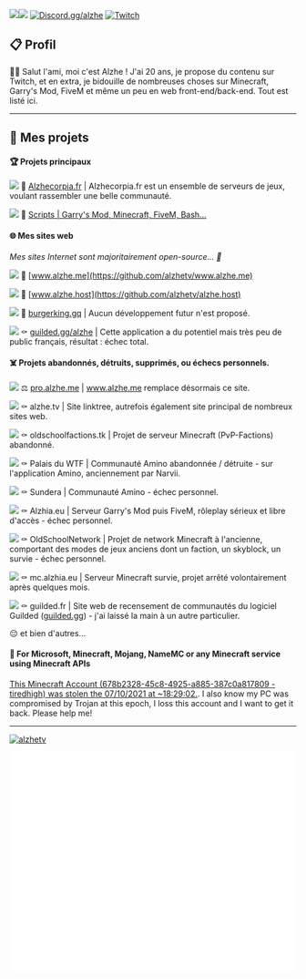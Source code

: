 <a href="https://discord.com/users/258203400053719040"><img align="left" src="https://lanyard-profile-readme.vercel.app/api/1071416250837774336"/></a>
<a href="#">![](https://komarev.com/ghpvc/?username=alzhetv&label=VUES+DU+PROFIL&color=grey)</a> <a href="https://discord.gg/alzhe">![Discord.gg/alzhe](https://img.shields.io/discord/1082401892677722282?label=DISCORD.GG/ALZHE&color=7289DA)</a> <a href="https://twitch.tv/alzhetv">![Twitch](https://img.shields.io/twitch/status/alzhetv?label=TWITCH.TV/ALZHETV&color=6441a5)</a>

## 📋 Profil
👋🏼 Salut l'ami, moi c'est Alzhe ! J'ai 20 ans, je propose du contenu sur Twitch, et en extra, je bidouille de nombreuses choses sur Minecraft, Garry's Mod, FiveM et même un peu en web front-end/back-end. Tout est listé ici.

---

## 📰 Mes projets

#### 🏆 Projets principaux
<a href="#">![][s-wip]</a> 🌱 [Alzhecorpia.fr](https://alzhecorpia.fr/) | Alzhecorpia.fr est un ensemble de serveurs de jeux, voulant rassembler une belle communauté.

<a href="#">![][s-wip]</a> 🧰 [Scripts | Garry's Mod, Minecraft, FiveM, Bash...](https://github.com/alzhetv/alzhetv/tree/main/scripts)

#### 🌐 Mes sites web
*Mes sites Internet sont majoritairement open-source... 👀*

<a href="#">![][s-working]</a> 🧪 [www.alzhe.me](https://github.com/alzhetv/www.alzhe.me)

<a href="#">![][s-wip]</a> 🧪 [www.alzhe.host](https://github.com/alzhetv/alzhe.host)

<a href="#">![][s-released]</a> 🤖 [burgerking.gq](https://github.com/alzhetv/burgerking.gq) | Aucun développement futur n'est proposé.

<a href="#">![][s-wait]</a> ⚰️ [guilded.gg/alzhe](https://www.guilded.gg/i/kdD06zvk) | Cette application a du potentiel mais très peu de public français, résultat : échec total.

#### ☠️ Projets abandonnés, détruits, supprimés, ou échecs personnels.
<a href="#">![][s-discontinued]</a> ⚖️ [pro.alzhe.me](https://github.com/alzhetv/pro.alzhe.me) | www.alzhe.me remplace désormais ce site.

<a href="#">![][s-discontinued]</a> ⚰️ alzhe.tv | Site linktree, autrefois également site principal de nombreux sites web.

<a href="#">![][s-discontinued]</a> ⚰️ oldschoolfactions.tk | Projet de serveur Minecraft (PvP-Factions) abandonné.

<a href="#">![][s-discontinued]</a> ⚰️ Palais du WTF | Communauté Amino abandonnée / détruite - sur l'application Amino, anciennement par Narvii.

<a href="#">![][s-discontinued]</a> ⚰️ Sundera | Communauté Amino - échec personnel.

<a href="#">![][s-discontinued]</a> ⚰️ Alzhia.eu | Serveur Garry's Mod puis FiveM, rôleplay sérieux et libre d'accès - échec personnel.

<a href="#">![][s-discontinued]</a> ⚰️ OldSchoolNetwork | Projet de network Minecraft à l'ancienne, comportant des modes de jeux anciens dont un faction, un skyblock, un survie - échec personnel.

<a href="#">![][s-discontinued]</a> ⚰️ mc.alzhia.eu | Serveur Minecraft survie, projet arrêté volontairement après quelques mois.

<a href="#">![][s-discontinued]</a> ⚰️ guilded.fr | Site web de recensement de communautés du logiciel Guilded ([guilded.gg](https://guilded.gg/)) - j'ai laissé la main à un autre particulier.

😔 et bien d'autres...

#### 🚨 For Microsoft, Minecraft, Mojang, NameMC or any Minecraft service using Minecraft APIs
[This Minecraft Account (678b2328-45c8-4925-a885-387c0a817809 - tiredhigh) was stolen the 07/10/2021 at	~18:29:02.](https://fr.namemc.com/profile/Nournicat.3).
I also know my PC was compromised by Trojan at this epoch, I loss this account and I want to get it back. Please help me!

---

[s-released]: https://shields.io/badge/STATUS-RELEASED-brightgreen
[s-working]: https://shields.io/badge/STATUS-WORKING-green
[s-wip]: https://img.shields.io/badge/STATUS-WORK_IN_PROGRESS-yellow
[s-wait]: https://img.shields.io/badge/STATUS-WAITING-yellow
[s-discontinued]: https://img.shields.io/badge/STATUS-DISCONTINUED-red

<a href="#"><img src="https://github-profile-trophy.vercel.app/?username=alzhetv&no-frame=true&&no-bg=true" alt="alzhetv"/></a>

<a href="#">![](/github-metrics.svg)</a>
